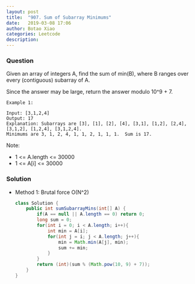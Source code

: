 ```yaml
---
layout: post
title:  "907. Sum of Subarray Minimums"
date:   2019-03-08 17:06
author: Botao Xiao
categories: Leetcode
description:
---
```

### Question
Given an array of integers A, find the sum of min(B), where B ranges over every (contiguous) subarray of A.

Since the answer may be large, return the answer modulo 10^9 + 7.


```
Example 1:

Input: [3,1,2,4]
Output: 17
Explanation: Subarrays are [3], [1], [2], [4], [3,1], [1,2], [2,4], [3,1,2], [1,2,4], [3,1,2,4]. 
Minimums are 3, 1, 2, 4, 1, 1, 2, 1, 1, 1.  Sum is 17.
```

Note:
* 1 <= A.length <= 30000
* 1 <= A[i] <= 30000

### Solution
* Method 1: Brutal force O(N^2)
	```Java
	class Solution {
		public int sumSubarrayMins(int[] A) {
			if(A == null || A.length == 0) return 0;
			long sum = 0;
			for(int i = 0; i < A.length; i++){
				int min = A[i];
				for(int j = i; j < A.length; j++){
					min = Math.min(A[j], min);
					sum += min;
				}
			}
			return (int)(sum % (Math.pow(10, 9) + 7));
		}
	}
	```
